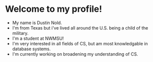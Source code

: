 # Welcome to my profile!

- My name is Dustin Nold.
- I'm from Texas but i've lived all around the U.S. being a child of the military.
- I'm a student at NWMSU!
- I'm very interested in all fields of CS, but am most knowledgable in database systems. 
- I'm currently working on broadening my understanding of CS.
